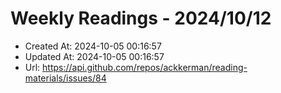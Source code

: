 # Weekly Readings - 2024/10/12

- Created At: 2024-10-05 00:16:57
- Updated At: 2024-10-05 00:16:57
- Url: https://api.github.com/repos/ackkerman/reading-materials/issues/84

